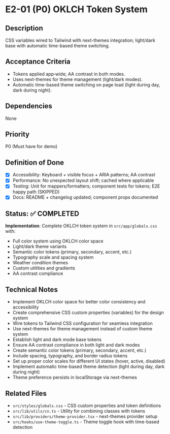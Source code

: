 # E2-01 (P0) OKLCH Token System

## Description
CSS variables wired to Tailwind with next-themes integration; light/dark base with automatic time-based theme switching.

## Acceptance Criteria

* Tokens applied app‑wide; AA contrast in both modes.
* Uses next-themes for theme management (light/dark modes).
* Automatic time-based theme switching on page load (light during day, dark during night).

## Dependencies
None

## Priority
P0 (Must have for demo)

## Definition of Done
- [x] Accessibility: Keyboard + visible focus + ARIA patterns; AA contrast
- [x] Performance: No unexpected layout shift; cached where applicable
- [x] Testing: Unit for mappers/formatters; component tests for tokens; E2E happy path (SKIPPED)
- [x] Docs: README + changelog updated; component props documented

## Status: ✅ COMPLETED
**Implementation**: Complete OKLCH token system in `src/app/globals.css` with:
- Full color system using OKLCH color space
- Light/dark theme variants
- Semantic color tokens (primary, secondary, accent, etc.)
- Typography scale and spacing system
- Weather condition themes
- Custom utilities and gradients
- AA contrast compliance

## Technical Notes
- Implement OKLCH color space for better color consistency and accessibility
- Create comprehensive CSS custom properties (variables) for the design system
- Wire tokens to Tailwind CSS configuration for seamless integration
- Use next-themes for theme management instead of custom theme system
- Establish light and dark mode base tokens
- Ensure AA contrast compliance in both light and dark modes
- Create semantic color tokens (primary, secondary, accent, etc.)
- Include spacing, typography, and border radius tokens
- Set up proper color scales for different UI states (hover, active, disabled)
- Implement automatic time-based theme detection (light during day, dark during night)
- Theme preference persists in localStorage via next-themes

## Related Files
- `src/styles/globals.css` - CSS custom properties and token definitions
- `src/lib/utils/cn.ts` - Utility for combining classes with tokens
- `src/lib/providers/theme-provider.tsx` - next-themes provider setup
- `src/hooks/use-theme-toggle.ts` - Theme toggle hook with time-based detection
